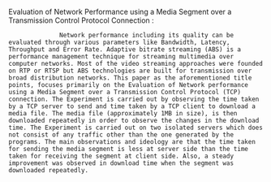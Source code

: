 Evaluation of Network Performance using a Media Segment over a Transmission Control Protocol Connection :


                  Network performance including its quality can be evaluated through various parameters like Bandwidth, Latency, Throughput and Error Rate. Adaptive bitrate streaming (ABS) is a performance management technique for streaming multimedia over computer networks. Most of the video streaming approaches were founded on RTP or RTSP but ABS technologies are built for transmission over broad distribution networks. This paper as the aforementioned title points, focuses primarily on the Evaluation of Network performance using a Media Segment over a Transmission Control Protocol (TCP) connection. The Experiment is carried out by observing the time taken by a TCP server to send and time taken by a TCP client to download a media file. The media file (approximately 1MB in size), is then downloaded repeatedly in order to observe the changes in the download time. The Experiment is carried out on two isolated servers which does not consist of any traffic other than the one generated by the programs. The main observations and ideology are that the time taken for sending the media segment is less at server side than the time taken for receiving the segment at client side. Also, a steady improvement was observed in download time when the segment was downloaded repeatedly.